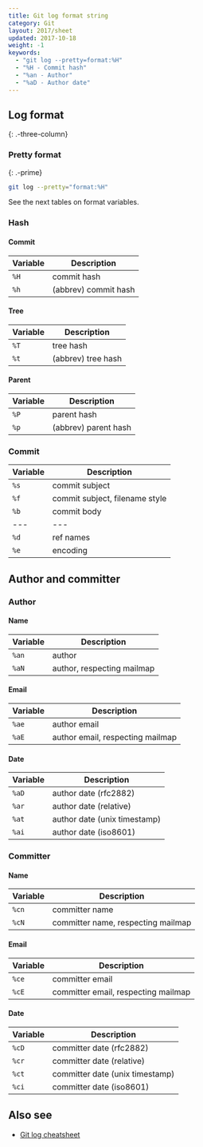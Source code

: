 ```yaml
---
title: Git log format string
category: Git
layout: 2017/sheet
updated: 2017-10-18
weight: -1
keywords:
  - "git log --pretty=format:%H"
  - "%H - Commit hash"
  - "%an - Author"
  - "%aD - Author date"
---
```


## Log format

{: .-three-column}

### Pretty format

{: .-prime}

```bash
git log --pretty="format:%H"
```

See the next tables on format variables.

### Hash

#### Commit

| Variable | Description          |
| -------- | -------------------- |
| `%H`     | commit hash          |
| `%h`     | (abbrev) commit hash |

#### Tree

| Variable | Description        |
| -------- | ------------------ |
| `%T`     | tree hash          |
| `%t`     | (abbrev) tree hash |

#### Parent

| Variable | Description          |
| -------- | -------------------- |
| `%P`     | parent hash          |
| `%p`     | (abbrev) parent hash |

### Commit

| Variable | Description                    |
| -------- | ------------------------------ |
| `%s`     | commit subject                 |
| `%f`     | commit subject, filename style |
| `%b`     | commit body                    |
| ---      | ---                            |
| `%d`     | ref names                      |
| `%e`     | encoding                       |

## Author and committer

### Author

#### Name

| Variable | Description                |
| -------- | -------------------------- |
| `%an`    | author                     |
| `%aN`    | author, respecting mailmap |

#### Email

| Variable | Description                      |
| -------- | -------------------------------- |
| `%ae`    | author email                     |
| `%aE`    | author email, respecting mailmap |

#### Date

| Variable | Description                  |
| -------- | ---------------------------- |
| `%aD`    | author date (rfc2882)        |
| `%ar`    | author date (relative)       |
| `%at`    | author date (unix timestamp) |
| `%ai`    | author date (iso8601)        |

### Committer

#### Name

| Variable | Description                        |
| -------- | ---------------------------------- |
| `%cn`    | committer name                     |
| `%cN`    | committer name, respecting mailmap |

#### Email

| Variable | Description                         |
| -------- | ----------------------------------- |
| `%ce`    | committer email                     |
| `%cE`    | committer email, respecting mailmap |

#### Date

| Variable | Description                     |
| -------- | ------------------------------- |
| `%cD`    | committer date (rfc2882)        |
| `%cr`    | committer date (relative)       |
| `%ct`    | committer date (unix timestamp) |
| `%ci`    | committer date (iso8601)        |

## Also see

- [Git log cheatsheet](./git-log)
